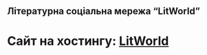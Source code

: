 ## Літературна соціальна мережа “LitWorld” ##

# Сайт на хостингу: [LitWorld](https://litworld.herokuapp.com) #
